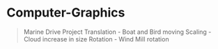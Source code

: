# Computer-Graphics
> Marine Drive Project
> Translation - Boat and Bird moving
> Scaling - Cloud increase in size
> Rotation - Wind Mill rotation
